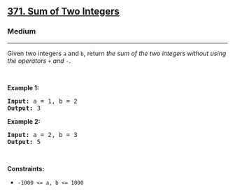 <h2>
  <a href="https://leetcode.com/problems/sum-of-two-integers/description/">371. Sum of Two Integers</a>
</h2>
<h3>Medium</h3>
<hr />
<p>
  Given two integers <code>a</code> and <code>b</code>, return
  <em>the sum of the two integers without using the operators</em>
  <code>+</code> <em>and</em> <code>-</code>.
</p>

<p>&nbsp;</p>
<p><strong class="example">Example 1:</strong></p>
<pre><strong>Input:</strong> a = 1, b = 2
<strong>Output:</strong> 3
</pre>
<p><strong class="example">Example 2:</strong></p>
<pre><strong>Input:</strong> a = 2, b = 3
<strong>Output:</strong> 5
</pre>
<p>&nbsp;</p>
<p><strong>Constraints:</strong></p>

<ul>
  <li><code>-1000 &lt;= a, b &lt;= 1000</code></li>
</ul>
